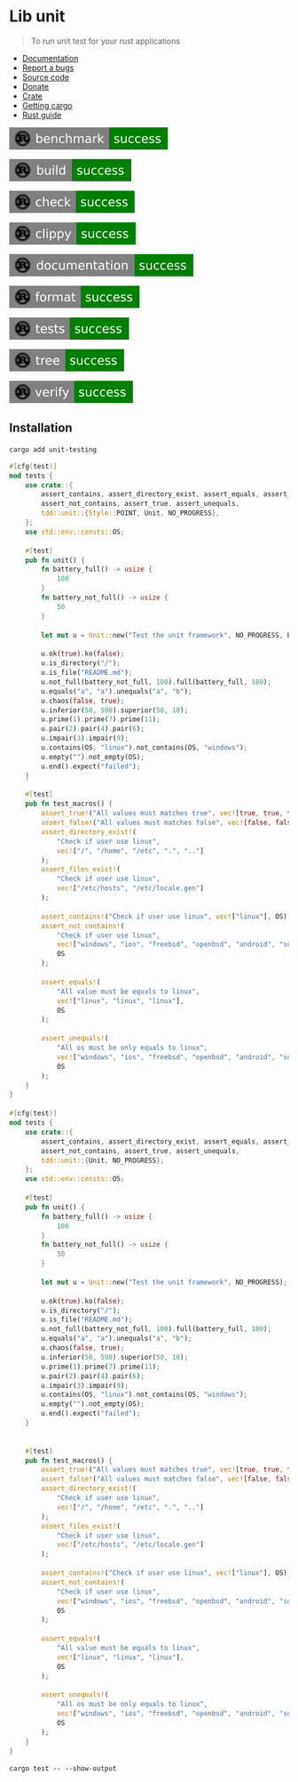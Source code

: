 # Lib unit

> To run unit test for your rust applications

* [Documentation](https://docs.rs/unit-testing/)
* [Report a bugs](https://github.com/taishingi/zuu/issues)
* [Source code](https://github.com/taishingi/zuu/tree/master/src/unit-testing)
* [Donate](https://www.paypal.com/donate/?hosted_button_id=LTYH2BXQF57AA)
* [Crate](https://crates.io/crates/unit-testing)
* [Getting cargo](https://doc.rust-lang.org/cargo/getting-started/installation.html)
* [Rust guide](https://doc.rust-lang.org/cargo/guide/)

![bencmark](badges/benchmark.svg)

![build](badges/build.svg)

![check](badges/check.svg)

![clippy](badges/clippy.svg)

![documentation](badges/documentation.svg)

![format](badges/format.svg)

![tests](badges/tests.svg)

![tests](badges/tree.svg)

![tests](badges/verify.svg)

## Installation

```shell
cargo add unit-testing
```

```rust
#[cfg(test)]
mod tests {
    use crate::{
        assert_contains, assert_directory_exist, assert_equals, assert_false, assert_files_exist,
        assert_not_contains, assert_true, assert_unequals,
        tdd::unit::{Style::POINT, Unit, NO_PROGRESS},
    };
    use std::env::consts::OS;

    #[test]
    pub fn unit() {
        fn battery_full() -> usize {
            100
        }
        fn battery_not_full() -> usize {
            50
        }

        let mut u = Unit::new("Test the unit framework", NO_PROGRESS, POINT);

        u.ok(true).ko(false);
        u.is_directory("/");
        u.is_file("README.md");
        u.not_full(battery_not_full, 100).full(battery_full, 100);
        u.equals("a", "a").unequals("a", "b");
        u.chaos(false, true);
        u.inferior(50, 500).superior(50, 10);
        u.prime(1).prime(7).prime(11);
        u.pair(2).pair(4).pair(6);
        u.impair(3).impair(9);
        u.contains(OS, "linux").not_contains(OS, "windows");
        u.empty("").not_empty(OS);
        u.end().expect("failed");
    }

    #[test]
    pub fn test_macros() {
        assert_true!("All values must matches true", vec![true, true, true]);
        assert_false!("All values must matches false", vec![false, false, false]);
        assert_directory_exist!(
            "Check if user use linux",
            vec!["/", "/home", "/etc", ".", ".."]
        );
        assert_files_exist!(
            "Check if user use linux",
            vec!["/etc/hosts", "/etc/locale.gen"]
        );

        assert_contains!("Check if user use linux", vec!["linux"], OS);
        assert_not_contains!(
            "Check if user use linux",
            vec!["windows", "ios", "freebsd", "openbsd", "android", "solaris", "netbsd", "macos"],
            OS
        );

        assert_equals!(
            "All value must be equals to linux",
            vec!["linux", "linux", "linux"],
            OS
        );

        assert_unequals!(
            "All os must be only equals to linux",
            vec!["windows", "ios", "freebsd", "openbsd", "android", "solaris", "netbsd", "macos"],
            OS
        );
    }
}

#[cfg(test)]
mod tests {
    use crate::{
        assert_contains, assert_directory_exist, assert_equals, assert_false, assert_files_exist,
        assert_not_contains, assert_true, assert_unequals,
        tdd::unit::{Unit, NO_PROGRESS},
    };
    use std::env::consts::OS;

    #[test]
    pub fn unit() {
        fn battery_full() -> usize {
            100
        }
        fn battery_not_full() -> usize {
            50
        }

        let mut u = Unit::new("Test the unit framework", NO_PROGRESS);

        u.ok(true).ko(false);
        u.is_directory("/");
        u.is_file("README.md");
        u.not_full(battery_not_full, 100).full(battery_full, 100);
        u.equals("a", "a").unequals("a", "b");
        u.chaos(false, true);
        u.inferior(50, 500).superior(50, 10);
        u.prime(1).prime(7).prime(11);
        u.pair(2).pair(4).pair(6);
        u.impair(3).impair(9);
        u.contains(OS, "linux").not_contains(OS, "windows");
        u.empty("").not_empty(OS);
        u.end().expect("failed");
    }


    #[test]
    pub fn test_macros() {
        assert_true!("All values must matches true", vec![true, true, true]);
        assert_false!("All values must matches false", vec![false, false, false]);
        assert_directory_exist!(
            "Check if user use linux",
            vec!["/", "/home", "/etc", ".", ".."]
        );
        assert_files_exist!(
            "Check if user use linux",
            vec!["/etc/hosts", "/etc/locale.gen"]
        );

        assert_contains!("Check if user use linux", vec!["linux"], OS);
        assert_not_contains!(
            "Check if user use linux",
            vec!["windows", "ios", "freebsd", "openbsd", "android", "solaris", "netbsd", "macos"],
            OS
        );

        assert_equals!(
            "All value must be equals to linux",
            vec!["linux", "linux", "linux"],
            OS
        );

        assert_unequals!(
            "All os must be only equals to linux",
            vec!["windows", "ios", "freebsd", "openbsd", "android", "solaris", "netbsd", "macos"],
            OS
        );
    }
}
```

```shell
cargo test -- --show-output
```
